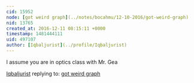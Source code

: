 ```yaml
---
cid: 15952
node: [got weird graph](../notes/bocahmu/12-10-2016/got-weird-graph)
nid: 13765
created_at: 2016-12-11 08:15:11 +0000
timestamp: 1481444111
uid: 497107
author: [Iqbaljurist](../profile/Iqbaljurist)
---
```


I assume you are in optics class with Mr. Gea

[Iqbaljurist](../profile/Iqbaljurist) replying to: [got weird graph](../notes/bocahmu/12-10-2016/got-weird-graph)

